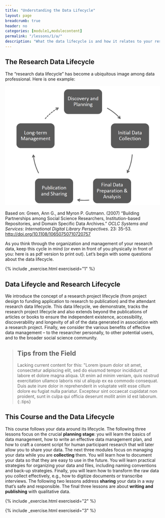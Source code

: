 ```yaml
---
title: "Understanding the Data Lifecycle"
layout: page
breadcrumb: true
header: no
categories: [module1,modulecontent]
permalink: "/lessons/1/a/"
description: "What the data lifecycle is and how it relates to your research"
---
```



## The Research Data Lifecycle

The “research data lifecycle” has become a ubiquitous image among data
professional. Here is one example:

![Data Lifecycle](/assets/img/image1.png)

Based on: Green, Ann G., and Myron P. Gutmann. (2007) “Building
Partnerships among Social Science Researchers, Institution-based
Repositories, and Domain Specific Data Archives.” *OCLC Systems and
Services: International Digital Library Perspectives*. 23: 35-53.
<http://doi.org/10.1108/10650750710720757>

As you think through the organization and management of your research
data, keep this cycle in mind (or even in front of you physically in
front of you: here is as pdf version to print out). Let’s begin with
some questions about the data lifecycle.

{% include _exercise.html exerciseid="1" %}

## Data Lifeycle and Research Lifecycle

 We introduce the concept of a research project lifecycle (from project design to funding application to research to publication) and the attendant research data lifecycle. This data lifecycle, we demonstrate, tracks the research project lifecycle and also extends beyond the publications of articles or books to ensure the independent existence, accessibility, discoverability and longevity of all of the data generated in association with a research project. Finally, we consider the various benefits of effective data management – to the researcher personally, to other potential users, and to the broader social science community.

> ## Tips from the Field
>
> Lacking current content for this: "Lorem ipsum dolor sit amet,
> consectetur adipiscing elit, sed do eiusmod tempor incididunt ut labore
> et dolore magna aliqua. Ut enim ad minim veniam, quis nostrud
> exercitation ullamco laboris nisi ut aliquip ex ea commodo consequat.
> Duis aute irure dolor in reprehenderit in voluptate velit esse cillum
> dolore eu fugiat nulla pariatur. Excepteur sint occaecat cupidatat non
> proident, sunt in culpa qui officia deserunt mollit anim id est laborum.
{:.tips}

## This Course and the Data Lifecycle

This course follows your data around its lifecycle. The following three
lessons focus on the crucial **planning stage**: you will learn the
basics of data management, how to write an effective data management
plan, and how to craft a consent script for human participant research
that will later allow you to share your data. The next three modules
focus on managing your data while you are **collecting** them. You will
learn how to document your data so that they are easy to use in the
future. You will learn practical strategies for organizing your data and
files, including naming conventions and back-up strategies. Finally, you
will learn how to transform the raw data you collect effectively, e.g.,
how to digitize documents or transcribe interviews. The following two
lessons address **sharing** your data in a way that’s safe and
responsible. The final three lessons are about **writing and
publishing** with qualitative data.

{% include _exercise.html exerciseid="2" %}

{% include _exercise.html exerciseid="3" %}